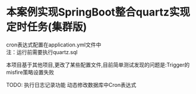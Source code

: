 # 本案例实现SpringBoot整合quartz实现定时任务(集群版)  
cron表达式配置在application.yml文件中  
注：运行前需要执行quartz.sql  

本项目基于其他项目,更改了某些配置文件,目前简单测试发现的问题是:Trigger的misfire策略设置失败

TODO: 执行日志记录功能
动态修改数据库中Cron表达式
